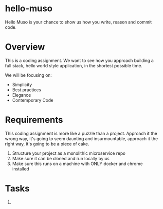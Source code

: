 # hello-muso

Hello Muso is your chance to show us how you write, reason and commit code.

# Overview

This is a coding assignment. We want to see how you approach building a full stack, hello world style application, in the shortest possible time.

We will be focusing on:

* Simplicity
* Best practices
* Elegance
* Contemporary Code

# Requirements

This coding assignment is more like a puzzle than a project. Approach it the wrong way, it's going to seem daunting and insurmountable, approach it the right way, it's going to be a piece of cake. 

1. Structure your project as a monolithic microservice repo
2. Make sure it can be cloned and run locally by us
3. Make sure this runs on a machine with ONLY docker and chrome installed

# Tasks

1. 
